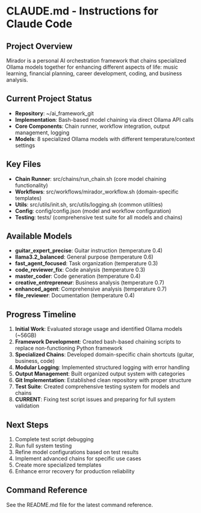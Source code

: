 # CLAUDE.md - Instructions for Claude Code

## Project Overview

Mirador is a personal AI orchestration framework that chains specialized Ollama models together for enhancing different aspects of life: music learning, financial planning, career development, coding, and business analysis.

## Current Project Status

- **Repository**: ~/ai_framework_git
- **Implementation**: Bash-based model chaining via direct Ollama API calls
- **Core Components**: Chain runner, workflow integration, output management, logging
- **Models**: 8 specialized Ollama models with different temperature/context settings

## Key Files

- **Chain Runner**: src/chains/run_chain.sh (core model chaining functionality)
- **Workflows**: src/workflows/mirador_workflow.sh (domain-specific templates)
- **Utils**: src/utils/init.sh, src/utils/logging.sh (common utilities)
- **Config**: config/config.json (model and workflow configuration)
- **Testing**: tests/ (comprehensive test suite for all models and chains)

## Available Models

- **guitar_expert_precise**: Guitar instruction (temperature 0.4)
- **llama3.2_balanced**: General purpose (temperature 0.6)
- **fast_agent_focused**: Task organization (temperature 0.3)
- **code_reviewer_fix**: Code analysis (temperature 0.3)
- **master_coder**: Code generation (temperature 0.4)
- **creative_entrepreneur**: Business analysis (temperature 0.7)
- **enhanced_agent**: Comprehensive analysis (temperature 0.7)
- **file_reviewer**: Documentation (temperature 0.4)

## Progress Timeline

1. **Initial Work**: Evaluated storage usage and identified Ollama models (~56GB)
2. **Framework Development**: Created bash-based chaining scripts to replace non-functioning Python framework
3. **Specialized Chains**: Developed domain-specific chain shortcuts (guitar, business, code)
4. **Modular Logging**: Implemented structured logging with error handling
5. **Output Management**: Built organized output system with categories
6. **Git Implementation**: Established clean repository with proper structure
7. **Test Suite**: Created comprehensive testing system for models and chains
8. **CURRENT**: Fixing test script issues and preparing for full system validation

## Next Steps

1. Complete test script debugging
2. Run full system testing
3. Refine model configurations based on test results
4. Implement advanced chains for specific use cases
5. Create more specialized templates
6. Enhance error recovery for production reliability

## Command Reference

See the README.md file for the latest command reference.